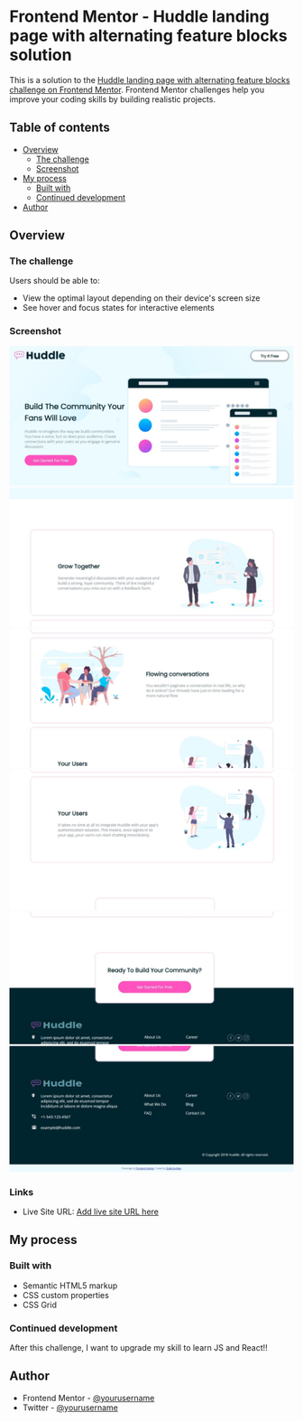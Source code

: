 # Frontend Mentor - Huddle landing page with alternating feature blocks solution

This is a solution to the [Huddle landing page with alternating feature blocks challenge on Frontend Mentor](https://www.frontendmentor.io/challenges/huddle-landing-page-with-alternating-feature-blocks-5ca5f5981e82137ec91a5100). Frontend Mentor challenges help you improve your coding skills by building realistic projects. 

## Table of contents

- [Overview](#overview)
  - [The challenge](#the-challenge)
  - [Screenshot](#screenshot)
- [My process](#my-process)
  - [Built with](#built-with)
  - [Continued development](#continued-development)
- [Author](#author)


## Overview

### The challenge

Users should be able to:

- View the optimal layout depending on their device's screen size
- See hover and focus states for interactive elements

### Screenshot

![](./images/desktop-design-output-part1.JPG)
![](./images/desktop-design-output-part2.JPG)
![](./images/desktop-design-output-part3.JPG)
![](./images/desktop-design-output-part4.JPG)
![](./images/desktop-design-output-part5.JPG)
![](./images/desktop-design-output-part6.JPG)

### Links

- Live Site URL: [Add live site URL here](https://1f18bcab.huddle-landing-page-challenge.pages.dev/)

## My process

### Built with

- Semantic HTML5 markup
- CSS custom properties
- CSS Grid

### Continued development

After this challenge, I want to upgrade my skill to learn JS and React!!

## Author

- Frontend Mentor - [@yourusername](https://www.frontendmentor.io/profile/zulfaan)
- Twitter - [@yourusername](https://www.twitter.com/longlive1984)
